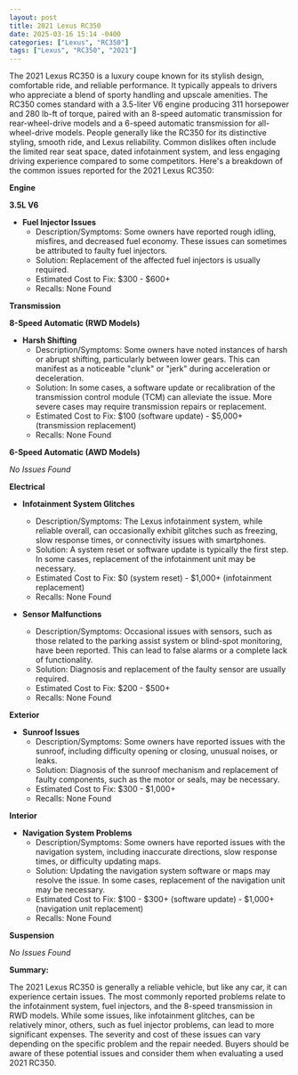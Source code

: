 ```yaml
---
layout: post
title: 2021 Lexus RC350
date: 2025-03-16 15:14 -0400
categories: ["Lexus", "RC350"]
tags: ["Lexus", "RC350", "2021"]
---
```

The 2021 Lexus RC350 is a luxury coupe known for its stylish design, comfortable ride, and reliable performance. It typically appeals to drivers who appreciate a blend of sporty handling and upscale amenities. The RC350 comes standard with a 3.5-liter V6 engine producing 311 horsepower and 280 lb-ft of torque, paired with an 8-speed automatic transmission for rear-wheel-drive models and a 6-speed automatic transmission for all-wheel-drive models. People generally like the RC350 for its distinctive styling, smooth ride, and Lexus reliability. Common dislikes often include the limited rear seat space, dated infotainment system, and less engaging driving experience compared to some competitors.
Here's a breakdown of the common issues reported for the 2021 Lexus RC350:

**Engine**

**3.5L V6**

*   **Fuel Injector Issues**
    *   Description/Symptoms: Some owners have reported rough idling, misfires, and decreased fuel economy. These issues can sometimes be attributed to faulty fuel injectors.
    *   Solution: Replacement of the affected fuel injectors is usually required.
    *   Estimated Cost to Fix: $300 - $600+
    *   Recalls: None Found

**Transmission**

**8-Speed Automatic (RWD Models)**

*   **Harsh Shifting**
    *   Description/Symptoms: Some owners have noted instances of harsh or abrupt shifting, particularly between lower gears. This can manifest as a noticeable "clunk" or "jerk" during acceleration or deceleration.
    *   Solution: In some cases, a software update or recalibration of the transmission control module (TCM) can alleviate the issue. More severe cases may require transmission repairs or replacement.
    *   Estimated Cost to Fix: $100 (software update) - $5,000+ (transmission replacement)
    *   Recalls: None Found

**6-Speed Automatic (AWD Models)**

*No Issues Found*

**Electrical**

*   **Infotainment System Glitches**
    *   Description/Symptoms: The Lexus infotainment system, while reliable overall, can occasionally exhibit glitches such as freezing, slow response times, or connectivity issues with smartphones.
    *   Solution: A system reset or software update is typically the first step. In some cases, replacement of the infotainment unit may be necessary.
    *   Estimated Cost to Fix: $0 (system reset) - $1,000+ (infotainment replacement)
    *   Recalls: None Found

*   **Sensor Malfunctions**
    *   Description/Symptoms: Occasional issues with sensors, such as those related to the parking assist system or blind-spot monitoring, have been reported. This can lead to false alarms or a complete lack of functionality.
    *   Solution: Diagnosis and replacement of the faulty sensor are usually required.
    *   Estimated Cost to Fix: $200 - $500+
    *   Recalls: None Found

**Exterior**

*   **Sunroof Issues**
    *   Description/Symptoms: Some owners have reported issues with the sunroof, including difficulty opening or closing, unusual noises, or leaks.
    *   Solution: Diagnosis of the sunroof mechanism and replacement of faulty components, such as the motor or seals, may be necessary.
    *   Estimated Cost to Fix: $300 - $1,000+
    *   Recalls: None Found

**Interior**

*   **Navigation System Problems**
    *   Description/Symptoms: Some owners have reported issues with the navigation system, including inaccurate directions, slow response times, or difficulty updating maps.
    *   Solution: Updating the navigation system software or maps may resolve the issue. In some cases, replacement of the navigation unit may be necessary.
    *   Estimated Cost to Fix: $100 - $300+ (software update) - $1,000+ (navigation unit replacement)
    *   Recalls: None Found

**Suspension**

*No Issues Found*

**Summary:**

The 2021 Lexus RC350 is generally a reliable vehicle, but like any car, it can experience certain issues. The most commonly reported problems relate to the infotainment system, fuel injectors, and the 8-speed transmission in RWD models. While some issues, like infotainment glitches, can be relatively minor, others, such as fuel injector problems, can lead to more significant expenses. The severity and cost of these issues can vary depending on the specific problem and the repair needed. Buyers should be aware of these potential issues and consider them when evaluating a used 2021 RC350.

